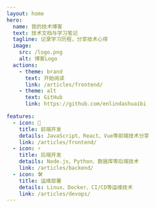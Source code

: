 ```yaml
---
layout: home
hero:
  name: 我的技术博客
  text: 技术文档与学习笔记
  tagline: 记录学习历程，分享技术心得
  image:
    src: /logo.png
    alt: 博客Logo
  actions:
    - theme: brand
      text: 开始阅读
      link: /articles/frontend/
    - theme: alt
      text: GitHub
      link: https://github.com/enlindashuaibi

features:
  - icon: 🚀
    title: 前端开发
    details: JavaScript、React、Vue等前端技术分享
    link: /articles/frontend/
  - icon: ⚡️
    title: 后端开发
    details: Node.js、Python、数据库等后端技术
    link: /articles/backend/
  - icon: 🛠️
    title: 运维部署
    details: Linux、Docker、CI/CD等运维技术
    link: /articles/devops/
---
```

